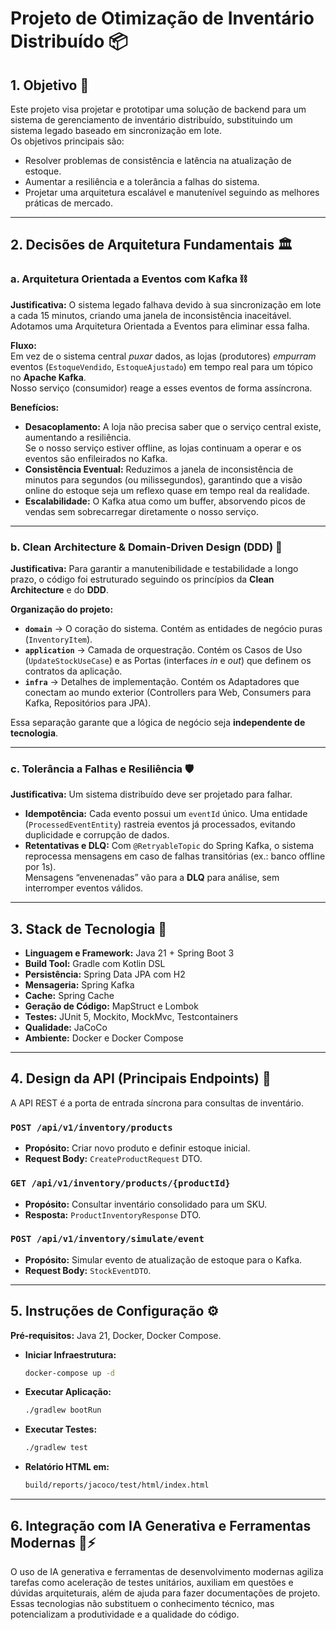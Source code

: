 # Projeto de Otimização de Inventário Distribuído 📦

## 1. Objetivo 🎯
Este projeto visa projetar e prototipar uma solução de backend para um sistema de gerenciamento de inventário distribuído, substituindo um sistema legado baseado em sincronização em lote.  
Os objetivos principais são:

- Resolver problemas de consistência e latência na atualização de estoque.
- Aumentar a resiliência e a tolerância a falhas do sistema.
- Projetar uma arquitetura escalável e manutenível seguindo as melhores práticas de mercado.

---

## 2. Decisões de Arquitetura Fundamentais 🏛️

### a. Arquitetura Orientada a Eventos com Kafka ⛓️
**Justificativa:** O sistema legado falhava devido à sua sincronização em lote a cada 15 minutos, criando uma janela de inconsistência inaceitável. Adotamos uma Arquitetura Orientada a Eventos para eliminar essa falha.

**Fluxo:**  
Em vez de o sistema central *puxar* dados, as lojas (produtores) *empurram* eventos (`EstoqueVendido`, `EstoqueAjustado`) em tempo real para um tópico no **Apache Kafka**.  
Nosso serviço (consumidor) reage a esses eventos de forma assíncrona.

**Benefícios:**
- **Desacoplamento:** A loja não precisa saber que o serviço central existe, aumentando a resiliência.  
  Se o nosso serviço estiver offline, as lojas continuam a operar e os eventos são enfileirados no Kafka.
- **Consistência Eventual:** Reduzimos a janela de inconsistência de minutos para segundos (ou milissegundos), garantindo que a visão online do estoque seja um reflexo quase em tempo real da realidade.
- **Escalabilidade:** O Kafka atua como um buffer, absorvendo picos de vendas sem sobrecarregar diretamente o nosso serviço.

---

### b. Clean Architecture & Domain-Driven Design (DDD) 🧼
**Justificativa:** Para garantir a manutenibilidade e testabilidade a longo prazo, o código foi estruturado seguindo os princípios da **Clean Architecture** e do **DDD**.

**Organização do projeto:**
- **`domain`** → O coração do sistema. Contém as entidades de negócio puras (`InventoryItem`).
- **`application`** → Camada de orquestração. Contém os Casos de Uso (`UpdateStockUseCase`) e as Portas (interfaces *in* e *out*) que definem os contratos da aplicação.
- **`infra`** → Detalhes de implementação. Contém os Adaptadores que conectam ao mundo exterior (Controllers para Web, Consumers para Kafka, Repositórios para JPA).

Essa separação garante que a lógica de negócio seja **independente de tecnologia**.

---

### c. Tolerância a Falhas e Resiliência 🛡️
**Justificativa:** Um sistema distribuído deve ser projetado para falhar.

- **Idempotência:** Cada evento possui um `eventId` único. Uma entidade (`ProcessedEventEntity`) rastreia eventos já processados, evitando duplicidade e corrupção de dados.
- **Retentativas e DLQ:** Com `@RetryableTopic` do Spring Kafka, o sistema reprocessa mensagens em caso de falhas transitórias (ex.: banco offline por 1s).  
  Mensagens “envenenadas” vão para a **DLQ** para análise, sem interromper eventos válidos.

---

## 3. Stack de Tecnologia 🚀
- **Linguagem e Framework:** Java 21 + Spring Boot 3
- **Build Tool:** Gradle com Kotlin DSL
- **Persistência:** Spring Data JPA com H2
- **Mensageria:** Spring Kafka
- **Cache:** Spring Cache
- **Geração de Código:** MapStruct e Lombok
- **Testes:** JUnit 5, Mockito, MockMvc, Testcontainers
- **Qualidade:** JaCoCo
- **Ambiente:** Docker e Docker Compose

---

## 4. Design da API (Principais Endpoints) 📡
A API REST é a porta de entrada síncrona para consultas de inventário.

### `POST /api/v1/inventory/products`
- **Propósito:** Criar novo produto e definir estoque inicial.
- **Request Body:** `CreateProductRequest` DTO.

### `GET /api/v1/inventory/products/{productId}`
- **Propósito:** Consultar inventário consolidado para um SKU.
- **Resposta:** `ProductInventoryResponse` DTO.

### `POST /api/v1/inventory/simulate/event`
- **Propósito:** Simular evento de atualização de estoque para o Kafka.
- **Request Body:** `StockEventDTO`.

---

## 5. Instruções de Configuração ⚙️
**Pré-requisitos:** Java 21, Docker, Docker Compose.

- **Iniciar Infraestrutura:**
  ```bash
  docker-compose up -d
  ```

- **Executar Aplicação:**
  ```bash
  ./gradlew bootRun
  ```

- **Executar Testes:**
  ```bash
  ./gradlew test
  ```

- **Relatório HTML em:**
  ```bash
  build/reports/jacoco/test/html/index.html
  ```

---

## 6. Integração com IA Generativa e Ferramentas Modernas 🤖⚡
O uso de IA generativa e ferramentas de desenvolvimento modernas agiliza tarefas como aceleração de testes unitários,
auxiliam em questões e dúvidas arquiteturais, além de ajuda para fazer documentações de projeto.
Essas tecnologias não substituem o conhecimento técnico, mas potencializam a produtividade e a qualidade do código.